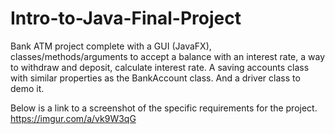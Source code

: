 # Intro-to-Java-Final-Project
Bank ATM project complete with a GUI (JavaFX), classes/methods/arguments to accept a balance with an interest rate, a way to withdraw and deposit, calculate interest rate. 
A saving accounts class with similar properties as the BankAccount class.
And a driver class to demo it.

Below is a link to a screenshot of the specific requirements for the project. 
https://imgur.com/a/vk9W3qG
